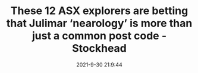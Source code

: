 ---
"title": "These 12 ASX explorers are betting that Julimar ‘nearology’ is more than just a common post code - Stockhead"
"date": "2021-9-30 21:9:44"
"feed_name": "GOOGLENEWSDRILLING"
"feed_website": "https://news.google.com/search?q=drilling%2Bincident&hl=en-US&gl=US&ceid=US:en"
"feed_rss": "https://news.google.com/rss/search?q=drilling%2Bincident&hl=en-US&gl=US&ceid=US:en"
"link": "https://stockhead.com.au/resources/these-12-asx-explorers-are-betting-that-julimar-nearology-is-more-than-just-a-common-post-code/"
"source": "{'href': 'https://stockhead.com.au', 'title': 'Stockhead'}"
"file": "_posts/2021-1-1-9cd9060e5049910fd3771f6bd07864f9a2ac77ce.md"
"accident": "1"
"drilling": "0"
"dead": "0"
"injured": "0"
"arrested": "0"
"where": "unknown site"
"causes": "unknown"
"place": "unknown place"
---